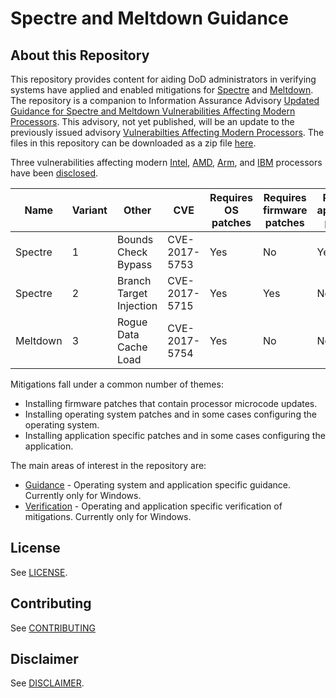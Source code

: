 # Spectre and Meltdown Guidance

## About this Repository
This repository provides content for aiding DoD administrators in verifying systems have applied and enabled mitigations for [Spectre](https://spectreattack.com/) and [Meltdown](https://meltdownattack.com/). The repository is a companion to Information Assurance Advisory [Updated Guidance for Spectre and Meltdown Vulnerabilities Affecting Modern Processors](https://www.iad.gov/iad/library/ia-advisories-alerts/updated-guidance-for-spectre-and-meltdown-vulnerabilities-affecting-modern-processors.cfm). This advisory, not yet published, will be an update to the previously issued advisory [Vulnerabilties Affecting Modern Processors](https://www.iad.gov/iad/library/ia-advisories-alerts/vulnerabilities_affecting_modern_processors.cfm). The files in this repository can be downloaded as a zip file [here](https://github.com/iadgov/Spectre-and-Meltdown-Guidance/archive/master.zip).

Three vulnerabilities affecting modern [Intel](https://security-center.intel.com/advisory.aspx?intelid=INTEL-SA-00088&languageid=en-fr), [AMD](https://www.amd.com/en/corporate/speculative-execution), [Arm](https://www.amd.com/en/corporate/speculative-execution), and [IBM](https://www.ibm.com/blogs/psirt/potential-impact-processors-power-family/) processors have been [disclosed](https://googleprojectzero.blogspot.com/2018/01/reading-privileged-memory-with-side.html).

| Name | Variant | Other | CVE | Requires OS patches | Requires firmware patches | Requires application patches | Requires configuration changes |
| --- | --- | --- | --- | --- | --- | --- | --- |
| Spectre | 1 | Bounds Check Bypass | CVE-2017-5753 | Yes | No | Yes | Yes, for some applications |
| Spectre | 2 | Branch Target Injection | CVE-2017-5715 | Yes | Yes |  No | Yes, for some operating systems | 
| Meltdown | 3 | Rogue Data Cache Load | CVE-2017-5754 | Yes | No | No | Yes, for some operating systems |

Mitigations fall under a common number of themes:
* Installing firmware patches that contain processor microcode updates.
* Installing operating system patches and in some cases configuring the operating system.
* Installing application specific patches and in some cases configuring the application.

The main areas of interest in the repository are:
* [Guidance](./guidance) - Operating system and application specific guidance. Currently only for Windows.
* [Verification](./verification) - Operating and application specific verification of mitigations. Currently only for Windows.

## License
See [LICENSE](./LICENSE.md).

## Contributing
See [CONTRIBUTING](./CONTRIBUTING.md)

## Disclaimer
See [DISCLAIMER](./DISCLAIMER.md).
